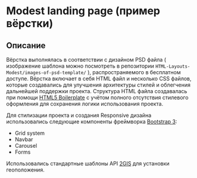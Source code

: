 # Modest landing page (пример вёрстки)

## Описание

Вёрстка выполнялась в соответствии с дизайном PSD файла ( изображение шаблона можно посмотреть в репозитории `HTML-Layouts-Modest/images-of-psd-template/` ), распространяемого в бесплатном доступе. Вёрстка включает в себя HTML файл и несколько CSS файлов, которые создавались для улучшения архитектуры стилей и облегчения дальнейшей поддержки проекта. Структура HTML файла создавалась при помощи [HTML5 Boilerplate](https://html5boilerplate.com) с учётом полного отсутствия стилевого оформления для сохранения логики использования проекта.

Для стилизации проекта и создания Responsive дизайна использовались следующие компоненты фреймворка [Bootstrap 3](http://getbootstrap.com):

* Grid system
* Navbar
* Carousel
* Forms

Использовались стандартные шаблоны API [2GIS](http://api.2gis.ru/doc/maps/ru/manual/dg-loading/) для установки геоположения.
